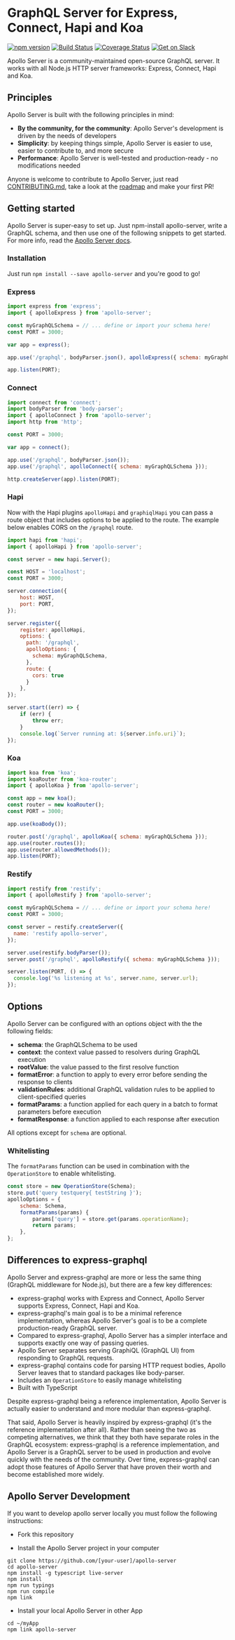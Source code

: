# GraphQL Server for Express, Connect, Hapi and Koa

[![npm version](https://badge.fury.io/js/apollo-server.svg)](https://badge.fury.io/js/apollo-server)
[![Build Status](https://travis-ci.org/apollostack/apollo-server.svg?branch=master)](https://travis-ci.org/apollostack/apollo-server)
[![Coverage Status](https://coveralls.io/repos/github/apollostack/apollo-server/badge.svg?branch=master)](https://coveralls.io/github/apollostack/apollo-server?branch=master)
[![Get on Slack](https://img.shields.io/badge/slack-join-orange.svg)](http://www.apollostack.com/#slack)

Apollo Server is a community-maintained open-source GraphQL server. It works with all Node.js HTTP server frameworks: Express, Connect, Hapi and Koa.

## Principles

Apollo Server is built with the following principles in mind:

* **By the community, for the community**: Apollo Server's development is driven by the needs of developers
* **Simplicity**: by keeping things simple, Apollo Server is easier to use, easier to contribute to, and more secure
* **Performance**: Apollo Server is well-tested and production-ready - no modifications needed


Anyone is welcome to contribute to Apollo Server, just read [CONTRIBUTING.md](./CONTRIBUTING.md), take a look at the [roadmap](./ROADMAP.md) and make your first PR!


## Getting started

Apollo Server is super-easy to set up. Just npm-install apollo-server, write a GraphQL schema, and then use one of the following snippets to get started. For more info, read the [Apollo Server docs](http://dev.apollodata.com/tools/apollo-server/index.html).

### Installation

Just run `npm install --save apollo-server` and you're good to go!

### Express

```js
import express from 'express';
import { apolloExpress } from 'apollo-server';

const myGraphQLSchema = // ... define or import your schema here!
const PORT = 3000;

var app = express();

app.use('/graphql', bodyParser.json(), apolloExpress({ schema: myGraphQLSchema }));

app.listen(PORT);
```

### Connect
```js
import connect from 'connect';
import bodyParser from 'body-parser';
import { apolloConnect } from 'apollo-server';
import http from 'http';

const PORT = 3000;

var app = connect();

app.use('/graphql', bodyParser.json());
app.use('/graphql', apolloConnect({ schema: myGraphQLSchema }));

http.createServer(app).listen(PORT);
```

### Hapi

Now with the Hapi plugins `apolloHapi` and `graphiqlHapi` you can pass a route object that includes options to be applied to the route.  The example below enables CORS on the `/graphql` route.

```js
import hapi from 'hapi';
import { apolloHapi } from 'apollo-server';

const server = new hapi.Server();

const HOST = 'localhost';
const PORT = 3000;

server.connection({
    host: HOST,
    port: PORT,
});

server.register({
    register: apolloHapi,
    options: {
      path: '/graphql',
      apolloOptions: {
        schema: myGraphQLSchema,
      },
      route: {
        cors: true
      }
    },
});

server.start((err) => {
    if (err) {
        throw err;
    }
    console.log(`Server running at: ${server.info.uri}`);
});
```

### Koa
```js
import koa from 'koa';
import koaRouter from 'koa-router';
import { apolloKoa } from 'apollo-server';

const app = new koa();
const router = new koaRouter();
const PORT = 3000;

app.use(koaBody());

router.post('/graphql', apolloKoa({ schema: myGraphQLSchema }));
app.use(router.routes());
app.use(router.allowedMethods());
app.listen(PORT);
```

### Restify
```js
import restify from 'restify';
import { apolloRestify } from 'apollo-server';

const myGraphQLSchema = // ... define or import your schema here!
const PORT = 3000;

const server = restify.createServer({
  name: 'restify apollo-server',
});

server.use(restify.bodyParser());
server.post('/graphql', apolloRestify({ schema: myGraphQLSchema }));

server.listen(PORT, () => {
  console.log('%s listening at %s', server.name, server.url);
});

```

## Options

Apollo Server can be configured with an options object with the the following fields:

* **schema**: the GraphQLSchema to be used
* **context**: the context value passed to resolvers during GraphQL execution
* **rootValue**: the value passed to the first resolve function
* **formatError**: a function to apply to every error before sending the response to clients
* **validationRules**: additional GraphQL validation rules to be applied to client-specified queries
* **formatParams**: a function applied for each query in a batch to format parameters before execution
* **formatResponse**: a function applied to each response after execution

All options except for `schema` are optional.

### Whitelisting

The `formatParams` function can be used in combination with the `OperationStore` to enable whitelisting.

```js
const store = new OperationStore(Schema);
store.put('query testquery{ testString }');
apolloOptions = {
    schema: Schema,
    formatParams(params) {
        params['query'] = store.get(params.operationName);
        return params;
    },
};
```

## Differences to express-graphql

Apollo Server and express-graphql are more or less the same thing (GraphQL middleware for Node.js), but there are a few key differences:

* express-graphql works with Express and Connect, Apollo Server supports Express, Connect, Hapi and Koa.
* express-graphql's main goal is to be a minimal reference implementation, whereas Apollo Server's goal is to be a complete production-ready GraphQL server.
* Compared to express-graphql, Apollo Server has a simpler interface and supports exactly one way of passing queries.
* Apollo Server separates serving GraphiQL (GraphQL UI) from responding to GraphQL requests.
* express-graphql contains code for parsing HTTP request bodies, Apollo Server leaves that to standard packages like body-parser.
* Includes an `OperationStore` to easily manage whitelisting
* Built with TypeScript

Despite express-graphql being a reference implementation, Apollo Server is actually easier to understand and more modular than express-graphql.

That said, Apollo Server is heavily inspired by express-graphql (it's the reference implementation after all). Rather than seeing the two as competing alternatives, we think that they both have separate roles in the GraphQL ecosystem: express-graphql is a reference implementation, and Apollo Server is a GraphQL server to be used in production and evolve quickly with the needs of the community. Over time, express-graphql can adopt those features of Apollo Server that have proven their worth and become established more widely.

## Apollo Server Development

If you want to develop apollo server locally you must follow the following instructions:

* Fork this repository

* Install the Apollo Server project in your computer

```
git clone https://github.com/[your-user]/apollo-server
cd apollo-server
npm install -g typescript live-server
npm install
npm run typings
npm run compile
npm link
```

* Install your local Apollo Server in other App

```
cd ~/myApp
npm link apollo-server
```
